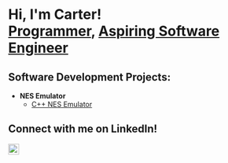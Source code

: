 <h1>Hi, I'm Carter! <br/><a href="https://github.com/hawthorc">Programmer</a>, <a href="https://www.linkedin.com/in/carterhawthorne/">Aspiring Software Engineer</a>

<h2>Software Development Projects:</h2>

- <b>NES Emulator</b>
  - [C++ NES Emulator](https://github.com/hawthorc/OSUcapstone/README.md)

<h2>Connect with me on LinkedIn! </h2>

[<img align="left" alt="Carter Hawthorne | LinkedIn" width="22px" src="https://cdn.jsdelivr.net/npm/simple-icons@v3/icons/linkedin.svg" />][linkedin]

[linkedin]: https://linkedin.com/in/carterhawthorne

<!--
**hawthorc/hawthorc** is a ✨ _special_ ✨ repository because its `README.md` (this file) appears on your GitHub profile.

Here are some ideas to get you started:

- 🔭 I’m currently working on ...
- 🌱 I’m currently learning ...
- 👯 I’m looking to collaborate on ...
- 🤔 I’m looking for help with ...
- 💬 Ask me about ...
- 📫 How to reach me: ...
- 😄 Pronouns: ...
- ⚡ Fun fact: ...
-->
